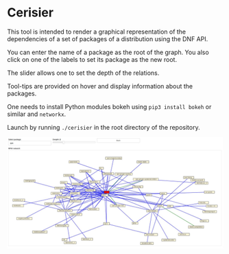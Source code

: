 # Cerisier
This tool is intended to render a graphical representation of the dependencies of a set of packages of a distribution using the DNF API.

You can enter the name of a package as the root of the graph. You also click on one of the labels to set its package as the new root.

The slider allows one to set the depth of the relations.

Tool-tips are provided on hover and display information about the packages.

One needs to install Python modules bokeh using `pip3 install bokeh` or similar and `networkx`.

Launch by running `./cerisier` in the root directory of the repository.

![Browser screenshot](screen.jpg)

